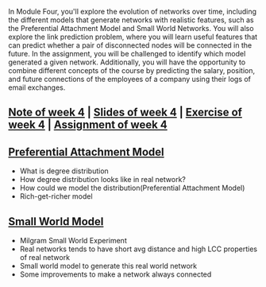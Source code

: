 In Module Four, you'll explore the evolution of networks over time, 
including the different models that generate networks with realistic features, 
such as the Preferential Attachment Model and Small World Networks. You will 
also explore the link prediction problem, where you will learn useful features 
that can predict whether a pair of disconnected nodes will be connected in the 
future. In the assignment, you will be challenged to identify which model generated 
a given network. Additionally, you will have the opportunity to combine different 
concepts of the course by predicting the salary, position, and future connections 
of the employees of a company using their logs of email exchanges.

## [Note of week 4](notes) | [Slides of week 4](slides) | [Exercise of week 4](exercises) | [Assignment of week 4](assignment)

## [Preferential Attachment Model](notes/1_Preferential_Attachment_Model.md)
- What is degree distribution
- How degree distribution looks like in real network?
- How could we model the distribution(Preferential Attachment Model)
- Rich-get-richer model

## [Small World Model](notes/2_Small_World_Networks.md)
- Milgram Small World Experiment 
- Real networks tends to have short avg distance and high LCC properties of real network
- Small world model to generate this real world network
- Some improvements to make a network always connected

